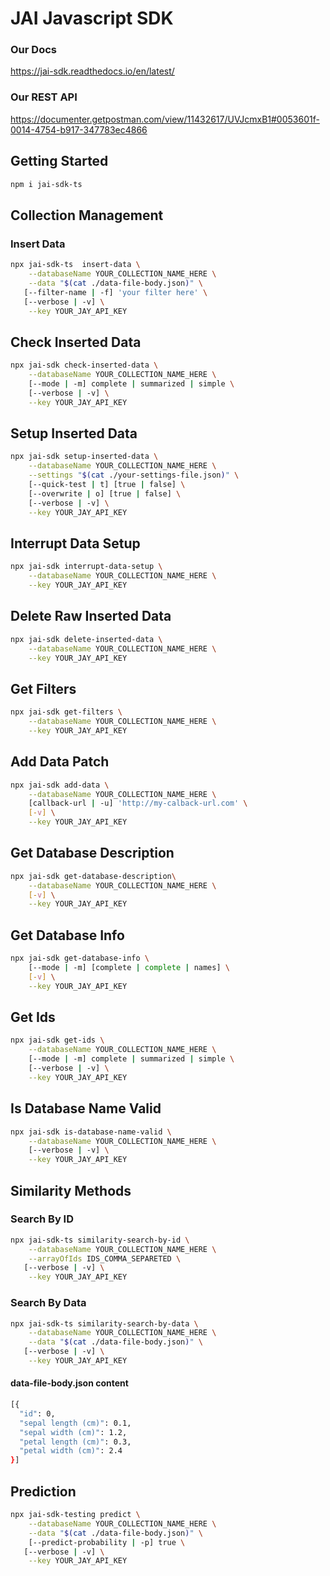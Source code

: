 
# JAI Javascript SDK

### Our Docs
https://jai-sdk.readthedocs.io/en/latest/

### Our REST API
https://documenter.getpostman.com/view/11432617/UVJcmxB1#0053601f-0014-4754-b917-347783ec4866

## Getting Started

```bash
npm i jai-sdk-ts
```

## Collection Management

### Insert Data

```bash
npx jai-sdk-ts  insert-data \
    --databaseName YOUR_COLLECTION_NAME_HERE \
    --data "$(cat ./data-file-body.json)" \
   [--filter-name | -f] 'your filter here' \
   [--verbose | -v] \
    --key YOUR_JAY_API_KEY 
```

## Check Inserted Data

```bash
npx jai-sdk check-inserted-data \
    --databaseName YOUR_COLLECTION_NAME_HERE \
    [--mode | -m] complete | summarized | simple \
    [--verbose | -v] \
    --key YOUR_JAY_API_KEY
```

## Setup Inserted Data

```bash
npx jai-sdk setup-inserted-data \
    --databaseName YOUR_COLLECTION_NAME_HERE \
    --settings "$(cat ./your-settings-file.json)" \
    [--quick-test | t] [true | false] \
    [--overwrite | o] [true | false] \
    [--verbose | -v] \
    --key YOUR_JAY_API_KEY
```

## Interrupt Data Setup

```bash
npx jai-sdk interrupt-data-setup \
    --databaseName YOUR_COLLECTION_NAME_HERE \
    --key YOUR_JAY_API_KEY
```

## Delete Raw Inserted Data

```bash
npx jai-sdk delete-inserted-data \
    --databaseName YOUR_COLLECTION_NAME_HERE \
    --key YOUR_JAY_API_KEY
```

## Get Filters

```bash
npx jai-sdk get-filters \
    --databaseName YOUR_COLLECTION_NAME_HERE \
    --key YOUR_JAY_API_KEY
```

## Add Data Patch

```bash
npx jai-sdk add-data \
    --databaseName YOUR_COLLECTION_NAME_HERE \
    [callback-url | -u] 'http://my-calback-url.com' \
    [-v] \
    --key YOUR_JAY_API_KEY
```

## Get Database Description

```bash
npx jai-sdk get-database-description\
    --databaseName YOUR_COLLECTION_NAME_HERE \
    [-v] \
    --key YOUR_JAY_API_KEY
```

## Get Database Info

```bash
npx jai-sdk get-database-info \
    [--mode | -m] [complete | complete | names] \
    [-v] \
    --key YOUR_JAY_API_KEY
```

## Get Ids

```bash
npx jai-sdk get-ids \
    --databaseName YOUR_COLLECTION_NAME_HERE \
    [--mode | -m] complete | summarized | simple \
    [--verbose | -v] \
    --key YOUR_JAY_API_KEY
```

## Is Database Name Valid

```bash
npx jai-sdk is-database-name-valid \
    --databaseName YOUR_COLLECTION_NAME_HERE \
    [--verbose | -v] \
    --key YOUR_JAY_API_KEY
```


## Similarity Methods

### Search By ID

```bash
npx jai-sdk-ts similarity-search-by-id \
    --databaseName YOUR_COLLECTION_NAME_HERE \
    --arrayOfIds IDS_COMMA_SEPARETED \
   [--verbose | -v] \
    --key YOUR_JAY_API_KEY
```

### Search By Data

```bash
npx jai-sdk-ts similarity-search-by-data \
    --databaseName YOUR_COLLECTION_NAME_HERE \
    --data "$(cat ./data-file-body.json)" \
   [--verbose | -v] \
    --key YOUR_JAY_API_KEY
```

#### data-file-body.json content

```bash
[{
  "id": 0,
  "sepal length (cm)": 0.1,
  "sepal width (cm)": 1.2,
  "petal length (cm)": 0.3,
  "petal width (cm)": 2.4
}]
```

## Prediction

```bash
npx jai-sdk-testing predict \
    --databaseName YOUR_COLLECTION_NAME_HERE \
    --data "$(cat ./data-file-body.json)" \
    [--predict-probability | -p] true \
   [--verbose | -v] \
    --key YOUR_JAY_API_KEY
```
